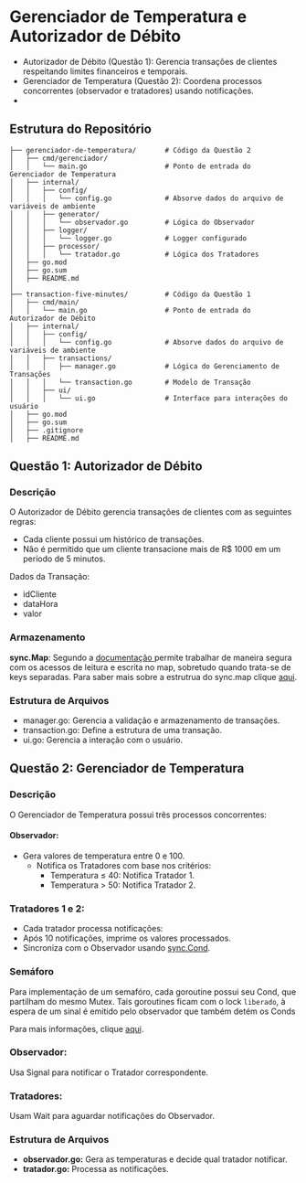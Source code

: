 # Gerenciador de Temperatura e Autorizador de Débito
- Autorizador de Débito (Questão 1): Gerencia transações de clientes respeitando limites financeiros e temporais.
- Gerenciador de Temperatura (Questão 2): Coordena processos concorrentes (observador e tratadores) usando notificações.
- 
## Estrutura do Repositório
````
├── gerenciador-de-temperatura/       # Código da Questão 2
│   ├── cmd/gerenciador/
│   │   └── main.go                   # Ponto de entrada do Gerenciador de Temperatura
│   ├── internal/
│   │   ├── config/
│   │   │   └── config.go             # Absorve dados do arquivo de variáveis de ambiente
│   │   ├── generator/
│   │   │   └── observador.go         # Lógica do Observador
│   │   ├── logger/
│   │   │   └── logger.go             # Logger configurado
│   │   ├── processor/
│   │   │   └── tratador.go           # Lógica dos Tratadores
│   ├── go.mod
│   ├── go.sum
│   ├── README.md
│
├── transaction-five-minutes/         # Código da Questão 1
│   ├── cmd/main/
│   │   └── main.go                   # Ponto de entrada do Autorizador de Débito
│   ├── internal/
│   │   ├── config/
│   │   │   └── config.go             # Absorve dados do arquivo de variáveis de ambiente
│   │   ├── transactions/
│   │   │   ├── manager.go            # Lógica do Gerenciamento de Transações
│   │   │   └── transaction.go        # Modelo de Transação
│   │   ├── ui/
│   │   │   └── ui.go                 # Interface para interações do usuário
│   ├── go.mod
│   ├── go.sum
│   ├── .gitignore
│   ├── README.md
````

## Questão 1: Autorizador de Débito
### Descrição
O Autorizador de Débito gerencia transações de clientes com as seguintes regras:

- Cada cliente possui um histórico de transações.
- Não é permitido que um cliente transacione mais de R$ 1000 em um período de 5 minutos.

Dados da Transação:
- idCliente
- dataHora
- valor

### Armazenamento
**sync.Map**: Segundo a [documentação ](https://pkg.go.dev/sync#Map) permite trabalhar de maneira segura com os acessos de leitura e escrita no map, sobretudo quando trata-se de keys separadas.
Para saber mais sobre a estrutrua do sync.map clique [aqui](https://reliasoftware.com/blog/go-sync-map).

### Estrutura de Arquivos
   - manager.go: Gerencia a validação e armazenamento de transações.
   - transaction.go: Define a estrutura de uma transação.
   - ui.go: Gerencia a interação com o usuário.

## Questão 2: Gerenciador de Temperatura
### Descrição

O Gerenciador de Temperatura possui três processos concorrentes:

#### Observador:
- Gera valores de temperatura entre 0 e 100.
  - Notifica os Tratadores com base nos critérios:
    - Temperatura ≤ 40: Notifica Tratador 1.
    - Temperatura > 50: Notifica Tratador 2.

### Tratadores 1 e 2:
- Cada tratador processa notificações:
- Após 10 notificações, imprime os valores processados.
- Sincroniza com o Observador usando [sync.Cond](https://pkg.go.dev/sync#Cond).

### Semáforo
Para implementação de um semafóro, cada goroutine possui seu Cond, que partilham do mesmo Mutex. Tais goroutines ficam com o lock `liberado`, à espera de um sinal é emitido pelo observador que também detém os Conds

Para mais informações, clique [aqui](https://hackernoon.com/lang/pt/entendendo-o-synccond-em-um-guia-para-iniciantes).

### Observador:
Usa Signal para notificar o Tratador correspondente.
### Tratadores:
Usam Wait para aguardar notificações do Observador.

### Estrutura de Arquivos
- **observador.go:** Gera as temperaturas e decide qual tratador notificar.
- **tratador.go:** Processa as notificações.